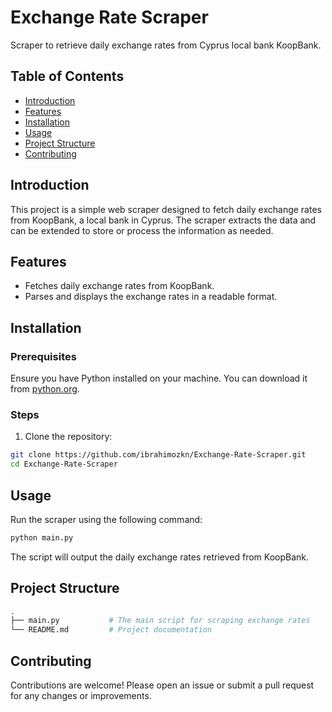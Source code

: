 
# Exchange Rate Scraper

Scraper to retrieve daily exchange rates from Cyprus local bank KoopBank.

## Table of Contents

- [Introduction](#introduction)
- [Features](#features)
- [Installation](#installation)
- [Usage](#usage)
- [Project Structure](#project-structure)
- [Contributing](#contributing)

## Introduction

This project is a simple web scraper designed to fetch daily exchange rates from KoopBank, a local bank in Cyprus. The scraper extracts the data and can be extended to store or process the information as needed.

## Features

- Fetches daily exchange rates from KoopBank.
- Parses and displays the exchange rates in a readable format.

## Installation

### Prerequisites

Ensure you have Python installed on your machine. You can download it from [python.org](https://www.python.org/).

### Steps

1. Clone the repository:

```bash
git clone https://github.com/ibrahimozkn/Exchange-Rate-Scraper.git
cd Exchange-Rate-Scraper
```

## Usage

Run the scraper using the following command:

```bash
python main.py
```

The script will output the daily exchange rates retrieved from KoopBank.

## Project Structure

```bash
.
├── main.py           # The main script for scraping exchange rates
└── README.md         # Project documentation
```

## Contributing

Contributions are welcome! Please open an issue or submit a pull request for any changes or improvements.
